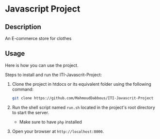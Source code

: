 # Javascript Project

## Description

An E-commerce store for clothes

## Usage

Here is how you can use the project.

Steps to install and run the ITI-Javascrit-Project:

1. Clone the project in htdocs or its equivalent folder using the following command:

    ```sh
    git clone https://github.com/MahmoudDabbous/ITI-Javascrit-Project
    ```

2. Run the shell script named `run.sh` located in the project's root directory to start the server.

    - Make sure to have `php` installed

3. Open your browser at `http://localhost:8000`.
